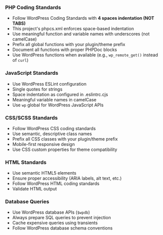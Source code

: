 ### PHP Coding Standards
- Follow WordPress Coding Standards with **4 spaces indentation (NOT TABS)**
- This project's phpcs.xml enforces space-based indentation
- Use meaningful function and variable names with underscores (not camelCase)
- Prefix all global functions with your plugin/theme prefix
- Document all functions with proper PHPDoc blocks
- Use WordPress functions when available (e.g., `wp_remote_get()` instead of `curl`)

### JavaScript Standards
- Use WordPress ESLint configuration
- Single quotes for strings
- Space indentation as configured in .eslintrc.cjs
- Meaningful variable names in camelCase
- Use `wp` global for WordPress JavaScript APIs

### CSS/SCSS Standards
- Follow WordPress CSS coding standards
- Use semantic, descriptive class names
- Prefix all CSS classes with your plugin/theme prefix
- Mobile-first responsive design
- Use CSS custom properties for theme compatibility

### HTML Standards
- Use semantic HTML5 elements
- Ensure proper accessibility (ARIA labels, alt text, etc.)
- Follow WordPress HTML coding standards
- Validate HTML output

### Database Queries
- Use WordPress database APIs (`$wpdb`)
- Always prepare SQL queries to prevent injection
- Cache expensive queries using transients
- Follow WordPress database schema conventions
